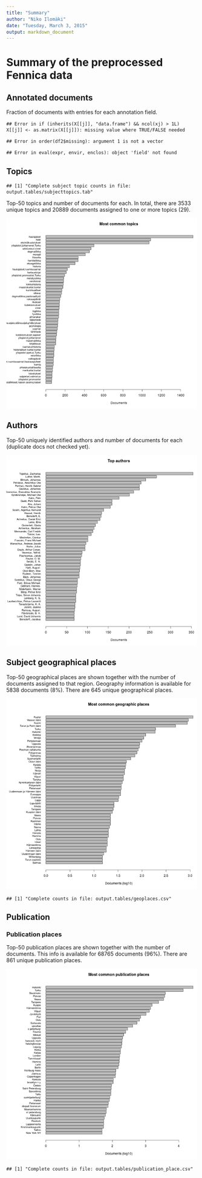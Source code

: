 ```yaml
---
title: "Summary"
author: "Niko Ilomäki"
date: "Tuesday, March 3, 2015"
output: markdown_document
---
```


# Summary of the preprocessed Fennica data

## Annotated documents

Fraction of documents with entries for each annotation field.


```
## Error in if (inherits(X[[j]], "data.frame") && ncol(xj) > 1L) X[[j]] <- as.matrix(X[[j]]): missing value where TRUE/FALSE needed
```

```
## Error in order(df2$missing): argument 1 is not a vector
```

```
## Error in eval(expr, envir, enclos): object 'field' not found
```

## Topics




```
## [1] "Complete subject topic counts in file: output.tables/subjecttopics.tab"
```

Top-50 topics and number of documents for each. In total, there are 3533 unique topics and 20889 documents assigned to one or more topics (29).

![plot of chunk topics3](figure/topics3-1.png) 


## Authors

Top-50 uniquely identified authors and number of documents for each (duplicate docs not checked yet).

![plot of chunk authors](figure/authors-1.png) 


## Subject geographical places



Top-50 geographical places are shown together with the number of documents assigned to that region. Geography information is available for 5838 documents (8%). There are 645 unique geographical places.

![plot of chunk geo2](figure/geo2-1.png) 


```
## [1] "Complete counts in file: output.tables/geoplaces.csv"
```



## Publication 

### Publication places

Top-50 publication places are shown together with the number of documents. This info is available for 68765 documents (96%). There are 861 unique publication places.

![plot of chunk publication_place](figure/publication_place-1.png) 

	

```
## [1] "Complete counts in file: output.tables/publication_place.csv"
```

